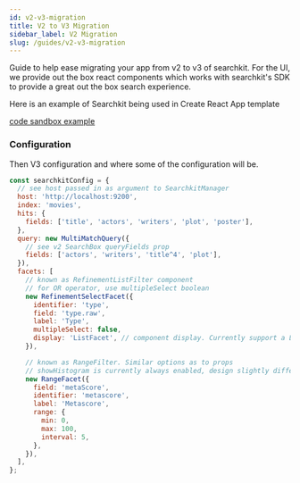 ```yaml
---
id: v2-v3-migration
title: V2 to V3 Migration
sidebar_label: V2 Migration
slug: /guides/v2-v3-migration
---
```


Guide to help ease migrating your app from v2 to v3 of searchkit. For the UI, we provide out the box react components which works with searchkit's SDK to provide a great out the box search experience.

Here is an example of Searchkit being used in Create React App template

[code sandbox example](https://codesandbox.io/s/searchkit-create-react-app-xj25o0)

### Configuration

Then V3 configuration and where some of the configuration will be.

```javascript
const searchkitConfig = {
  // see host passed in as argument to SearchkitManager
  host: 'http://localhost:9200',
  index: 'movies',
  hits: {
    fields: ['title', 'actors', 'writers', 'plot', 'poster'],
  },
  query: new MultiMatchQuery({
    // see v2 SearchBox queryFields prop
    fields: ['actors', 'writers', 'title^4', 'plot'],
  }),
  facets: [
    // known as RefinementListFilter component
    // for OR operator, use multipleSelect boolean
    new RefinementSelectFacet({
      identifier: 'type',
      field: 'type.raw',
      label: 'Type',
      multipleSelect: false,
      display: 'ListFacet', // component display. Currently support a ListFacet or ComboBoxFacet
    }),

    // known as RangeFilter. Similar options as to props
    // showHistogram is currently always enabled, design slightly different
    new RangeFacet({
      field: 'metaScore',
      identifier: 'metascore',
      label: 'Metascore',
      range: {
        min: 0,
        max: 100,
        interval: 5,
      },
    }),
  ],
};
```
